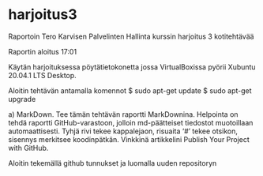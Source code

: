 # harjoitus3
Raportoin Tero Karvisen Palvelinten Hallinta kurssin harjoitus 3 kotitehtävää

Raportin aloitus 17:01

Käytän harjoituksessa pöytätietokonetta jossa VirtualBoxissa pyörii Xubuntu 20.04.1 LTS Desktop.

Aloitin tehtävän antamalla komennot
$ sudo apt-get update
$ sudo apt-get upgrade

a) MarkDown. Tee tämän tehtävän raportti MarkDownina. Helpointa on tehdä raportti GitHub-varastoon, jolloin md-päätteiset tiedostot muotoillaan automaattisesti. Tyhjä rivi tekee kappalejaon, risuaita ‘#’ tekee otsikon, sisennys merkitsee koodinpätkän. Vinkkinä artikkelini Publish Your Project with GitHub.

Aloitin tekemällä github tunnukset ja luomalla uuden repositoryn
